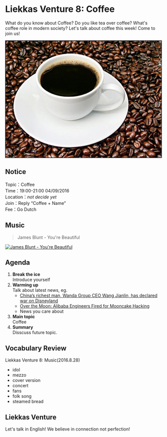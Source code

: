 

# Liekkas Venture 8: Coffee

What do you know about Coffee?
Do you like tea over coffee?
What's coffee role in modern society? 
Let's talk about coffee this week! Come to join us!

![coffee](./images/coffee.jpg "coffee")

## Notice

Topic：Coffee  
Time：19:00-21:00 04/09/2016  
Location：*not decide yet*  
Join：Reply “Coffee + Name”   
Fee：Go Dutch

## Music

> James Blunt - You're Beautiful  

[![James Blunt - You're Beautiful](http://img.youtube.com/vi/oofSnsGkops/0.jpg)](https://www.youtube.com/watch?v=oofSnsGkops)
	

## Agenda

1. **Break the ice**  
    Introduce yourself
2. **Warming up**   
    Talk about latest news, eg.
	- [China’s richest man, Wanda Group CEO Wang Jianlin, has declared war on Disneyland](http://qz.com/768740/chinas-richest-man-wanda-group-ceo-wang-jianlin-has-declared-war-on-disneyland/)
	- [Over the Moon: Alibaba Engineers Fired for Mooncake Hacking](http://blogs.wsj.com/chinarealtime/2016/09/14/over-the-moon-alibaba-engineers-fired-for-mooncake-hacking/)
    - News you care about
3. **Main topic**  
	Coffee
4. **Summary**   
    Disscuss future topic.

## Vocabulary Review

Liekkas Venture 8: Music(2016.8.28)  

- idol
- mezzo
- cover version
- concert
- fans
- folk song
- steamed bread

## Liekkas Venture

Let's talk in English!
We believe in connection not perfection!
